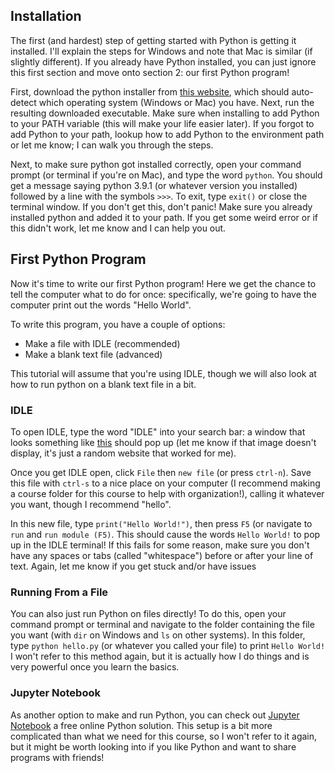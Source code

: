 ## Installation

The first (and hardest) step of getting started with Python is getting it installed.  I'll explain the steps for Windows and note that Mac is similar (if slightly different).  If you already have Python installed, you can just ignore this first section and move onto section 2: our first Python program!

First, download the python installer from [this website](https://www.python.org/downloads/), which should auto-detect which operating system (Windows or Mac) you have.  Next, run the resulting downloaded executable.  Make sure when installing to add Python to your PATH variable (this will make your life easier later).  If you forgot to add Python to your path, lookup how to add Python to the environment path or let me know; I can walk you through the steps.

Next, to make sure python got installed correctly, open your command prompt (or terminal if you're on Mac), and type the word `python`.  You should get a message saying python 3.9.1 (or whatever version you installed) followed by a line with the symbols `>>>`.  To exit, type `exit()` or close the terminal window.  If you don't get this, don't panic!  Make sure you already installed python and added it to your path.  If you get some weird error or if this didn't work, let me know and I can help you out.

## First Python Program

Now it's time to write our first Python program!  Here we get the chance to tell the computer what to do for once: specifically, we're going to have the computer print out the words "Hello World".

To write this program, you have a couple of options:

* Make a file with IDLE (recommended)
* Make a blank text file (advanced)

This tutorial will assume that you're using IDLE, though we will also look at how to run python on a blank text file in a bit.  

### IDLE

To open IDLE, type the word "IDLE" into your search bar: a window that looks something like [this](https://www.tutorialsteacher.com/Content/images/python/idle.png) should pop up (let me know if that image doesn't display, it's just a random website that worked for me).  

Once you get IDLE open, click `File` then `new file` (or press `ctrl-n`).  Save this file with `ctrl-s` to a nice place on your computer (I recommend making a course folder for this course to help with organization!), calling it whatever you want, though I recommend "hello".

In this new file, type `print("Hello World!")`, then press `F5` (or navigate to `run` and `run module (F5)`.  This should cause the words `Hello World!` to pop up in the IDLE terminal!  If this fails for some reason, make sure you don't have any spaces or tabs (called "whitespace") before or after your line of text.  Again, let me know if you get stuck and/or have issues

### Running From a File

You can also just run Python on files directly!  To do this, open your command prompt or terminal and navigate to the folder containing the file you want (with `dir` on Windows and `ls` on other systems).  In this folder, type `python hello.py` (or whatever you called your file) to print `Hello World!`  I won't refer to this method again, but it is actually how I do things and is very powerful once you learn the basics.

### Jupyter Notebook

As another option to make and run Python, you can check out [Jupyter Notebook](https://jupyter.org/try) a free online Python solution.  This setup is a bit more complicated than what we need for this course, so I won't refer to it again, but it might be worth looking into if you like Python and want to share programs with friends!